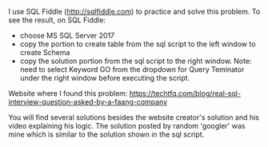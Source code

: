 I use SQL Fiddle (http://sqlfiddle.com) to practice and solve this problem. To see the result, on SQL Fiddle:
- choose MS SQL Server 2017
- copy the portion to create table from the sql script to the left window to create Schema
- copy the solution portion from the sql script to the right window. Note: need to select Keyword GO from the dropdown for Query Teminator under the right window before executing the script.

Website where I found this problem: https://techtfq.com/blog/real-sql-interview-question-asked-by-a-faang-company

You will find several solutions besides the website creator's solution and his video explaining his logic. The solution posted by random 'googler' was mine which is similar to the solution shown in the sql script.
